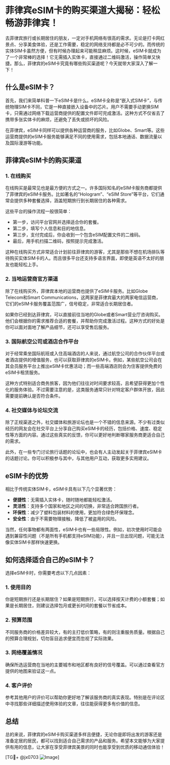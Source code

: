 # 菲律宾eSIM卡的购买渠道大揭秘：轻松畅游菲律宾！

去菲律宾旅行或长期居住的朋友，一定对手机网络有很高的需求。无论是打卡网红景点、分享美食体验，还是工作需要，稳定的网络支持都是必不可少的。而传统的实体SIM卡虽然方便，但有时候办理起来可能稍显麻烦。这时候，eSIM卡就成为了一个非常棒的选择！它无需插入实体卡，直接通过二维码激活，操作简单又快捷。那么，菲律宾的eSIM卡究竟有哪些购买渠道呢？今天就带大家深入了解一下！

## 什么是eSIM卡？

首先，我们来简单科普一下eSIM卡是什么。eSIM卡全称是“嵌入式SIM卡”，与传统物理SIM卡不同，它是一种直接嵌入设备中的芯片。用户不需要手动更换SIM卡，只需通过网络下载运营商提供的配置文件即可完成激活。这种方式不仅省去了携带多张实体卡的麻烦，还避免了丢失或损坏的风险。

在菲律宾，eSIM卡同样可以提供各种运营商的服务，比如Globe、Smart等。这些运营商提供的eSIM卡服务能够满足不同的使用需求，包括本地通话、数据流量以及国际漫游等功能。

## 菲律宾eSIM卡的购买渠道

### 1. 在线购买

在线购买是最常见也是最方便的方式之一。许多国际知名的eSIM卡服务商都提供了菲律宾的eSIM卡服务。比如著名的“Hologram”、“eSIM Store”等平台，它们通常会提供多种套餐选择，涵盖短期旅行到长期居住的各种需求。

这些平台的操作流程一般很简单：
- 第一步，访问平台官网并选择适合你的套餐。
- 第二步，填写个人信息和目的地信息。
- 第三步，支付完成后，你会收到一个包含eSIM配置文件的二维码。
- 最后，用手机扫描二维码，按照提示完成激活。

这种在线购买方式非常适合计划前往菲律宾的游客，尤其是那些不想在机场排队等待购买实体SIM卡的人。而且很多平台还支持多语言界面，即使是英语不太好的朋友也能轻松上手。

### 2. 当地运营商官方渠道

除了在线购买外，菲律宾本地的运营商也提供了eSIM卡服务。比如Globe Telecom和Smart Communications，这两家是菲律宾最大的两家电信运营商，它们的eSIM卡服务覆盖范围广，信号稳定，非常适合长期居住者。

如果你已经到达菲律宾，可以直接前往当地的Globe或者Smart营业厅咨询购买。他们会根据你的需求推荐合适的套餐，并帮助你完成激活过程。这种方式的好处是你可以面对面地了解产品细节，还可以享受售后服务。

### 3. 国际航空公司或酒店合作平台

对于经常乘坐国际航班或入住高端酒店的人来说，通过航空公司的合作伙伴平台或者酒店提供的增值服务，也可以获取菲律宾的eSIM卡。例如，某些航空公司会在其会员服务平台上推出eSIM卡优惠活动；而一些高端酒店则会为住客提供免费的eSIM卡租赁服务。

这种方式特别适合商务旅客，因为他们往往对时间要求较高，且希望获得更加个性化的服务体验。不过需要注意的是，这类服务通常只针对特定客户群体开放，因此需要提前确认是否符合条件。

### 4. 社交媒体与论坛交流

除了正规渠道之外，社交媒体和旅游论坛也是一个不错的信息来源。不少有过类似经历的网友会在社交平台上分享自己购买eSIM卡的经历，包括价格、速度、稳定性等方面的内容。通过这些真实的反馈，你可以更好地判断哪家服务商更适合自己的需求。

此外，在一些专门讨论旅行话题的论坛中，也会有人主动发起关于菲律宾eSIM卡的话题讨论。你可以积极参与其中，与其他用户互动，获取更多实用建议。

## eSIM卡的优势

相比于传统实体SIM卡，eSIM卡具有以下几个显著优势：

- **便捷性**：无需插入实体卡，随时随地都能轻松激活。
- **灵活性**：支持多个国家和地区之间的切换，非常适合跨国旅行者。
- **环保性**：减少了塑料包装材料的使用，更加符合绿色环保理念。
- **安全性**：由于不需要物理接触，降低了被盗用的风险。

当然，任何事物都有两面性，eSIM卡也有一些局限性。例如，初次使用时可能会遇到兼容性问题（不是所有手机都支持eSIM功能），并且一旦出现问题，可能无法像实体SIM卡那样快速更换。

## 如何选择适合自己的eSIM卡？

选择eSIM卡时，你需要考虑以下几点因素：

### 1. 使用目的

你是短期旅行还是长期居住？如果是短期旅行，可以选择按天计费的小额套餐；如果是长期居住，则建议选择包月或更长时间的套餐以节省成本。

### 2. 预算范围

不同服务商的价格差异较大，有的主打低价策略，有的则注重服务质量。根据自己的预算合理规划，切勿盲目追求便宜而忽视了实际效果。

### 3. 网络覆盖情况

确保所选运营商在当地的主要城市和地区都有良好的信号覆盖。可以通过查看官方提供的地图来验证这一点。

### 4. 客户评价

参考其他用户的评价可以帮助你更好地了解该服务商的真实表现。特别是在评论区中寻找那些详细描述使用体验的文章，往往能获得更多有价值的信息。

## 总结

总的来说，菲律宾的eSIM卡购买渠道多样且便捷，无论你是即将出发的游客还是准备定居的居民，都可以找到适合自己需求的产品和服务。希望本文能够为大家提供有用的信息，让大家在享受菲律宾美景的同时也能享受到优质的移动通信体验！

[TG💪+ @jx0703 ![Image](https://github.com/user-attachments/assets/dbca1d08-cadb-493c-b0ec-ad6f7a83f270)]